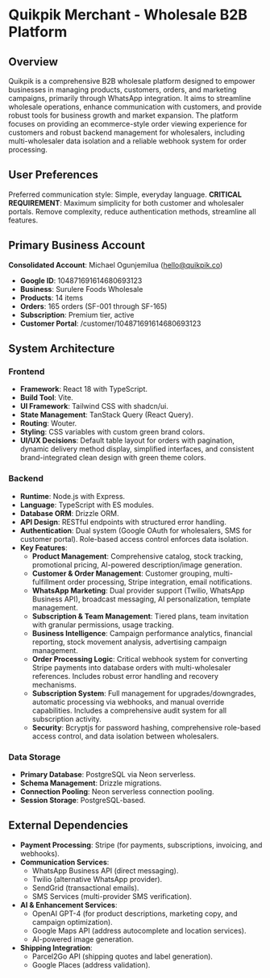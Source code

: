 # Quikpik Merchant - Wholesale B2B Platform

## Overview
Quikpik is a comprehensive B2B wholesale platform designed to empower businesses in managing products, customers, orders, and marketing campaigns, primarily through WhatsApp integration. It aims to streamline wholesale operations, enhance communication with customers, and provide robust tools for business growth and market expansion. The platform focuses on providing an ecommerce-style order viewing experience for customers and robust backend management for wholesalers, including multi-wholesaler data isolation and a reliable webhook system for order processing.

## User Preferences
Preferred communication style: Simple, everyday language.
**CRITICAL REQUIREMENT**: Maximum simplicity for both customer and wholesaler portals. Remove complexity, reduce authentication methods, streamline all features.

## Primary Business Account
**Consolidated Account**: Michael Ogunjemilua (hello@quikpik.co)
- **Google ID**: 104871691614680693123
- **Business**: Surulere Foods Wholesale
- **Products**: 14 items
- **Orders**: 165 orders (SF-001 through SF-165)
- **Subscription**: Premium tier, active
- **Customer Portal**: /customer/104871691614680693123

## System Architecture
### Frontend
- **Framework**: React 18 with TypeScript.
- **Build Tool**: Vite.
- **UI Framework**: Tailwind CSS with shadcn/ui.
- **State Management**: TanStack Query (React Query).
- **Routing**: Wouter.
- **Styling**: CSS variables with custom green brand colors.
- **UI/UX Decisions**: Default table layout for orders with pagination, dynamic delivery method display, simplified interfaces, and consistent brand-integrated clean design with green theme colors.

### Backend
- **Runtime**: Node.js with Express.
- **Language**: TypeScript with ES modules.
- **Database ORM**: Drizzle ORM.
- **API Design**: RESTful endpoints with structured error handling.
- **Authentication**: Dual system (Google OAuth for wholesalers, SMS for customer portal). Role-based access control enforces data isolation.
- **Key Features**:
    - **Product Management**: Comprehensive catalog, stock tracking, promotional pricing, AI-powered description/image generation.
    - **Customer & Order Management**: Customer grouping, multi-fulfillment order processing, Stripe integration, email notifications.
    - **WhatsApp Marketing**: Dual provider support (Twilio, WhatsApp Business API), broadcast messaging, AI personalization, template management.
    - **Subscription & Team Management**: Tiered plans, team invitation with granular permissions, usage tracking.
    - **Business Intelligence**: Campaign performance analytics, financial reporting, stock movement analysis, advertising campaign management.
    - **Order Processing Logic**: Critical webhook system for converting Stripe payments into database orders with multi-wholesaler references. Includes robust error handling and recovery mechanisms.
    - **Subscription System**: Full management for upgrades/downgrades, automatic processing via webhooks, and manual override capabilities. Includes a comprehensive audit system for all subscription activity.
    - **Security**: Bcryptjs for password hashing, comprehensive role-based access control, and data isolation between wholesalers.

### Data Storage
- **Primary Database**: PostgreSQL via Neon serverless.
- **Schema Management**: Drizzle migrations.
- **Connection Pooling**: Neon serverless connection pooling.
- **Session Storage**: PostgreSQL-based.

## External Dependencies
- **Payment Processing**: Stripe (for payments, subscriptions, invoicing, and webhooks).
- **Communication Services**:
    - WhatsApp Business API (direct messaging).
    - Twilio (alternative WhatsApp provider).
    - SendGrid (transactional emails).
    - SMS Services (multi-provider SMS verification).
- **AI & Enhancement Services**:
    - OpenAI GPT-4 (for product descriptions, marketing copy, and campaign optimization).
    - Google Maps API (address autocomplete and location services).
    - AI-powered image generation.
- **Shipping Integration**:
    - Parcel2Go API (shipping quotes and label generation).
    - Google Places (address validation).
```